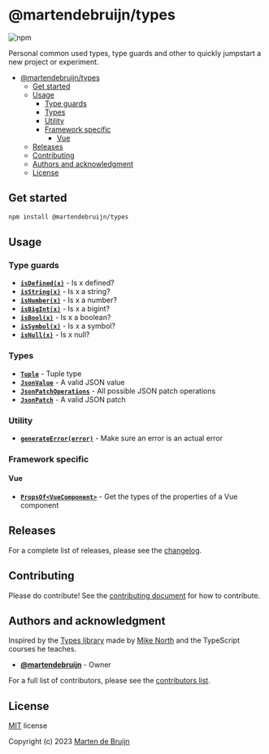 # @martendebruijn/types

![npm](https://img.shields.io/npm/v/%40martendebruijn%2Ftypes?link=https%3A%2F%2Fwww.npmjs.com%2Fpackage%2F%40martendebruijn%2Ftypes&labelColor=%23004225&color=%23F5F5DC)

Personal common used types, type guards and other to quickly jumpstart a new project
or experiment.

- [@martendebruijn/types](#martendebruijntypes)
  - [Get started](#get-started)
  - [Usage](#usage)
    - [Type guards](#type-guards)
    - [Types](#types)
    - [Utility](#utility)
    - [Framework specific](#framework-specific)
      - [Vue](#vue)
  - [Releases](#releases)
  - [Contributing](#contributing)
  - [Authors and acknowledgment](#authors-and-acknowledgment)
  - [License](#license)

## Get started

```sh
npm install @martendebruijn/types
```

## Usage

### Type guards

- **[`isDefined(x)`](./src/guards.ts)** - Is x defined?
- **[`isString(x)`](./src/guards.ts)** - Is x a string?
- **[`isNumber(x)`](./src/guards.ts)** - Is x a number?
- **[`isBigInt(x)`](./src/guards.ts)** - Is x a bigint?
- **[`isBool(x)`](./src/guards.ts)** - Is x a boolean?
- **[`isSymbol(x)`](./src/guards.ts)** - Is x a symbol?
- **[`isNull(x)`](./src/guards.ts)** - Is x null?

### Types

- **[`Tuple`](./src/tuple.ts)** - Tuple type
- **[`JsonValue`](./src/JSON.ts)** - A valid JSON value
- **[`JsonPatchOperations`](./src/JSON.ts)** - All possible JSON patch operations
- **[`JsonPatch`](./src/JSON.ts)** - A valid JSON patch

### Utility

- **[`generateError(error)`](./src/utils.ts)** - Make sure an error is an actual
  error

### Framework specific

#### Vue

- **[`PropsOf<VueComponent>`](./src/vue.ts)** - Get the types of the properties
  of a Vue component

## Releases

For a complete list of releases, please see the [changelog](./CHANGELOG.md).

## Contributing

Please do contribute! See the [contributing document](./CONTRIBUTING.md) for how
to contribute.

## Authors and acknowledgment

Inspired by the [Types library](https://github.com/mike-north/types) made by
[Mike North](https://github.com/mike-north) and the TypeScript courses he teaches.

- **[@martendebruijn](https://github.com/martendebruijn)** - Owner

For a full list of contributors, please see the [contributors list](https://github.com/martendebruijn/types/graphs/contributors).

## License

[MIT](./LICENSE) license

Copyright (c) 2023 [Marten de Bruijn](https://github.com/martendebruijn)
